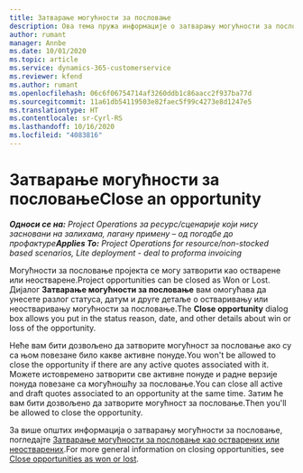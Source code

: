 ```yaml
---
title: Затварање могућности за пословање
description: Ова тема пружа информације о затварању могућности за пословање пројекта.
author: rumant
manager: Annbe
ms.date: 10/01/2020
ms.topic: article
ms.service: dynamics-365-customerservice
ms.reviewer: kfend
ms.author: rumant
ms.openlocfilehash: 06c6f06754714af3260ddb1c86aacc2f937ba77d
ms.sourcegitcommit: 11a61db54119503e82faec5f99c4273e8d1247e5
ms.translationtype: HT
ms.contentlocale: sr-Cyrl-RS
ms.lasthandoff: 10/16/2020
ms.locfileid: "4083816"
---
```

# <a name="close-an-opportunity"></a><span data-ttu-id="4fa7c-103">Затварање могућности за пословање</span><span class="sxs-lookup"><span data-stu-id="4fa7c-103">Close an opportunity</span></span>

<span data-ttu-id="4fa7c-104">_**Односи се на:** Project Operations за ресурс/сценарије који нису засновани на залихама, лагану примену – од погодбе до профактуре_</span><span class="sxs-lookup"><span data-stu-id="4fa7c-104">_**Applies To:** Project Operations for resource/non-stocked based scenarios, Lite deployment - deal to proforma invoicing_</span></span>

<span data-ttu-id="4fa7c-105">Могућности за пословање пројекта се могу затворити као остварене или неостварене.</span><span class="sxs-lookup"><span data-stu-id="4fa7c-105">Project opportunities can be closed as Won or Lost.</span></span> <span data-ttu-id="4fa7c-106">Дијалог **Затварање могућности за пословање** вам омогућава да унесете разлог статуса, датум и друге детаље о остваривању или неостваривању могућности за пословање.</span><span class="sxs-lookup"><span data-stu-id="4fa7c-106">The **Close opportunity** dialog box allows you put in the status reason, date, and other details about win or loss of the opportunity.</span></span>

<span data-ttu-id="4fa7c-107">Неће вам бити дозвољено да затворите могућност за пословање ако су са њом повезане било какве активне понуде.</span><span class="sxs-lookup"><span data-stu-id="4fa7c-107">You won't be allowed to close the opportunity if there are any active quotes associated with it.</span></span> <span data-ttu-id="4fa7c-108">Можете истовремено затворити све активне понуде и радне верзије понуда повезане са могућношћу за пословање.</span><span class="sxs-lookup"><span data-stu-id="4fa7c-108">You can close all active and draft quotes associated to an opportunity at the same time.</span></span> <span data-ttu-id="4fa7c-109">Затим ће вам бити дозвољено да затворите могућност за пословање.</span><span class="sxs-lookup"><span data-stu-id="4fa7c-109">Then you'll be allowed to close the opportunity.</span></span>

<span data-ttu-id="4fa7c-110">За више општих информација о затварању могућности за пословање, погледајте [Затварање могућности за пословање као остварених или неостварених](https://docs.microsoft.com/dynamics365/sales-enterprise/close-opportunity-won-lost-sales).</span><span class="sxs-lookup"><span data-stu-id="4fa7c-110">For more general information on closing opportunities, see [Close opportunities as won or lost](https://docs.microsoft.com/dynamics365/sales-enterprise/close-opportunity-won-lost-sales).</span></span>
